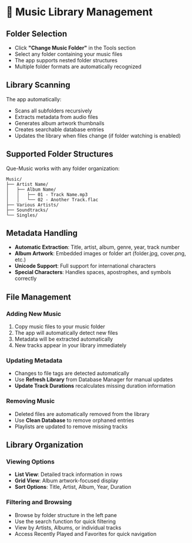 # 🎵 Music Library Management

## Folder Selection

- Click **"Change Music Folder"** in the Tools section
- Select any folder containing your music files
- The app supports nested folder structures
- Multiple folder formats are automatically recognized

## Library Scanning

The app automatically:

- Scans all subfolders recursively
- Extracts metadata from audio files
- Generates album artwork thumbnails
- Creates searchable database entries
- Updates the library when files change (if folder watching is enabled)

## Supported Folder Structures

Que-Music works with any folder organization:

```
Music/
├── Artist Name/
│   ├── Album Name/
│   │   ├── 01 - Track Name.mp3
│   │   └── 02 - Another Track.flac
├── Various Artists/
├── Soundtracks/
└── Singles/
```

## Metadata Handling

- **Automatic Extraction**: Title, artist, album, genre, year, track number
- **Album Artwork**: Embedded images or folder art (folder.jpg, cover.png, etc.)
- **Unicode Support**: Full support for international characters
- **Special Characters**: Handles spaces, apostrophes, and symbols correctly

## File Management

### Adding New Music

1. Copy music files to your music folder
2. The app will automatically detect new files
3. Metadata will be extracted automatically
4. New tracks appear in your library immediately

### Updating Metadata

- Changes to file tags are detected automatically
- Use **Refresh Library** from Database Manager for manual updates
- **Update Track Durations** recalculates missing duration information

### Removing Music

- Deleted files are automatically removed from the library
- Use **Clean Database** to remove orphaned entries
- Playlists are updated to remove missing tracks

## Library Organization

### Viewing Options

- **List View**: Detailed track information in rows
- **Grid View**: Album artwork-focused display
- **Sort Options**: Title, Artist, Album, Year, Duration

### Filtering and Browsing

- Browse by folder structure in the left pane
- Use the search function for quick filtering
- View by Artists, Albums, or individual tracks
- Access Recently Played and Favorites for quick navigation
